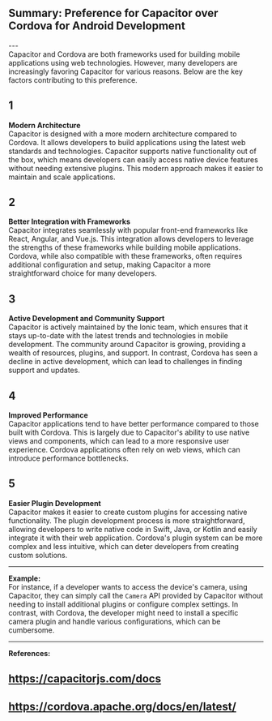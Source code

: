 ## Summary: Preference for Capacitor over Cordova for Android Development <br>
---<br>
Capacitor and Cordova are both frameworks used for building mobile applications using web technologies. However, many developers are increasingly favoring Capacitor for various reasons. Below are the key factors contributing to this preference.

1  
---  
**Modern Architecture**  
Capacitor is designed with a more modern architecture compared to Cordova. It allows developers to build applications using the latest web standards and technologies. Capacitor supports native functionality out of the box, which means developers can easily access native device features without needing extensive plugins. This modern approach makes it easier to maintain and scale applications.

2  
---  
**Better Integration with Frameworks**  
Capacitor integrates seamlessly with popular front-end frameworks like React, Angular, and Vue.js. This integration allows developers to leverage the strengths of these frameworks while building mobile applications. Cordova, while also compatible with these frameworks, often requires additional configuration and setup, making Capacitor a more straightforward choice for many developers.

3  
---  
**Active Development and Community Support**  
Capacitor is actively maintained by the Ionic team, which ensures that it stays up-to-date with the latest trends and technologies in mobile development. The community around Capacitor is growing, providing a wealth of resources, plugins, and support. In contrast, Cordova has seen a decline in active development, which can lead to challenges in finding support and updates.

4  
---  
**Improved Performance**  
Capacitor applications tend to have better performance compared to those built with Cordova. This is largely due to Capacitor's ability to use native views and components, which can lead to a more responsive user experience. Cordova applications often rely on web views, which can introduce performance bottlenecks.

5  
---  
**Easier Plugin Development**  
Capacitor makes it easier to create custom plugins for accessing native functionality. The plugin development process is more straightforward, allowing developers to write native code in Swift, Java, or Kotlin and easily integrate it with their web application. Cordova's plugin system can be more complex and less intuitive, which can deter developers from creating custom solutions.

---  
**Example:**  
For instance, if a developer wants to access the device's camera, using Capacitor, they can simply call the `Camera` API provided by Capacitor without needing to install additional plugins or configure complex settings. In contrast, with Cordova, the developer might need to install a specific camera plugin and handle various configurations, which can be cumbersome.

---  
**References:**  
## https://capacitorjs.com/docs  
## https://cordova.apache.org/docs/en/latest/